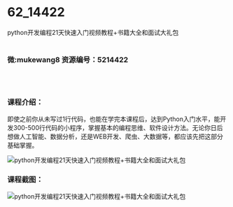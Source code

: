 # 62_14422
python开发编程21天快速入门视频教程+书籍大全和面试大礼包
<br/></br>
<h3>微:mukewang8 资源编号：5214422</h3>
<br/></br>
<h3>课程介绍：</h3>
<p>即使之前你从未写过1行代码，也能在学完本课程后，达到Python入门水平，能开发300-500行代码的小程序，掌握基本的编程思维、软件设计方法。无论你日后想做人工智能、数据分析，还是WEB开发、爬虫、大数据等，都应该先把这部分基础掌握。</p>
<p><img src="https://www.ko996.com/wp-content/uploads/img/2020/07/1-49.png" alt="python开发编程21天快速入门视频教程+书籍大全和面试大礼包"></p>
<div class="info-desc">
<h3>课程截图：</h3>
<p><img src="https://www.ko996.com/wp-content/uploads/img/2020/07/2-57.png" alt="python开发编程21天快速入门视频教程+书籍大全和面试大礼包"></p>


			
</div>
